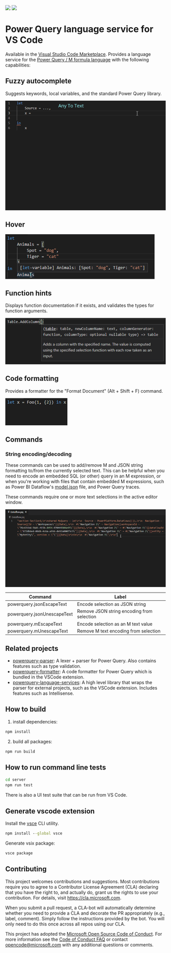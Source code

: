[![](https://vsmarketplacebadges.dev/version-short/PowerQuery.vscode-powerquery.svg)](https://marketplace.visualstudio.com/items?itemName=PowerQuery.vscode-powerquery)
[![](https://vsmarketplacebadges.dev/installs-short/PowerQuery.vscode-powerquery.svg)](https://marketplace.visualstudio.com/items?itemName=PowerQuery.vscode-powerquery)

# Power Query language service for VS Code

Available in the [Visual Studio Code Marketplace](https://marketplace.visualstudio.com/items?itemName=PowerQuery.vscode-powerquery). Provides a language service for the [Power Query / M formula language](https://powerquery.microsoft.com/) with the following capabilities:

## Fuzzy autocomplete

Suggests keywords, local variables, and the standard Power Query library.

![Fuzzy autocomplete](imgs/fuzzyAutocomplete.gif)

## Hover

![On hover](imgs/hover.png)

## Function hints

Displays function documentation if it exists, and validates the types for function arguments.

![Parameter hints](imgs/parameterHints.png)

## Code formatting

Provides a formatter for the "Format Document" (Alt + Shift + F) command.

![Format Document](imgs/formatDocument.gif)

## Commands

### String encoding/decoding

These commands can be used to add/remove M and JSON string formatting to/from the currently selected text. This can be helpful when you need to encode an embedded SQL (or other) query in an M expression, or when you're working with files that contain embedded M expressions, such as Power BI Dataflow's [model.json](https://docs.microsoft.com/en-us/common-data-model/model-json) file, and Power Query traces.

These commands require one or more text selections in the active editor window.

![Decode/Encode JSON string](imgs/jsonDecodeEncode.png)

| Command                     | Label                                      |
| --------------------------- | ------------------------------------------ |
| powerquery.jsonEscapeText   | Encode selection as JSON string            |
| powerquery.jsonUnescapeText | Remove JSON string encoding from selection |
| powerquery.mEscapeText      | Encode selection as an M text value        |
| powerquery.mUnescapeText    | Remove M text encoding from selection      |

## Related projects

-   [powerquery-parser](https://github.com/microsoft/powerquery-parser): A lexer + parser for Power Query. Also contains features such as type validation.
-   [powerquery-formatter](https://github.com/microsoft/powerquery-formatter): A code formatter for Power Query which is bundled in the VSCode extension.
-   [powerquery-language-services](https://github.com/microsoft/powerquery-language-services): A high level library that wraps the parser for external projects, such as the VSCode extension. Includes features such as Intellisense.

## How to build

1. install dependencies:

```cmd
npm install
```

2. build all packages:

```cmd
npm run build
```

## How to run command line tests

```cmd
cd server
npm run test
```

There is also a UI test suite that can be run from VS Code.

## Generate vscode extension

Install the [vsce](https://code.visualstudio.com/api/working-with-extensions/publishing-extension) CLI utility.

```cmd
npm install --global vsce
```

Generate vsix package:

```cmd
vsce package
```

## Contributing

This project welcomes contributions and suggestions. Most contributions require you to agree to a
Contributor License Agreement (CLA) declaring that you have the right to, and actually do, grant us
the rights to use your contribution. For details, visit https://cla.microsoft.com.

When you submit a pull request, a CLA-bot will automatically determine whether you need to provide
a CLA and decorate the PR appropriately (e.g., label, comment). Simply follow the instructions
provided by the bot. You will only need to do this once across all repos using our CLA.

This project has adopted the [Microsoft Open Source Code of Conduct](https://opensource.microsoft.com/codeofconduct/).
For more information see the [Code of Conduct FAQ](https://opensource.microsoft.com/codeofconduct/faq/) or
contact [opencode@microsoft.com](mailto:opencode@microsoft.com) with any additional questions or comments.
